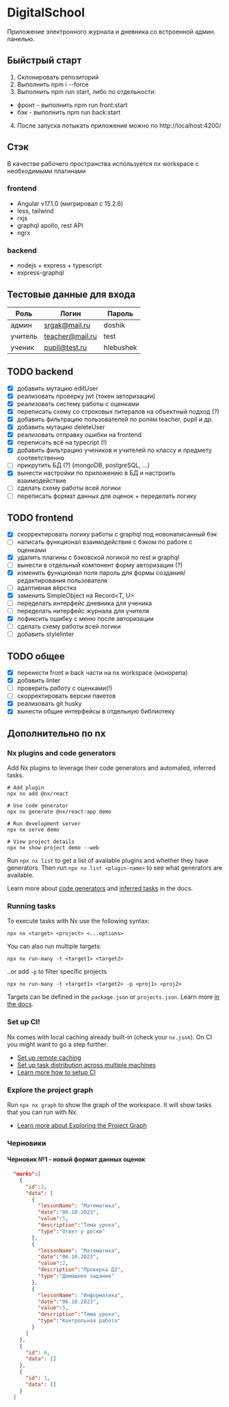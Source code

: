 # DigitalSchool

Приложение электронного журнала и дневника со встроенной админ. панелью.

## Быйстрый старт

1. Склонировать репозиторий
2. Выполнить npm i --force
3. Выполнить npm run start, либо по отдельности:

- фронт - выполнить npm run front:start
- бэк - выполнить npm run back:start

4. После запуска потыкать приложение можно по http://localhost:4200/

## Стэк

В качестве рабочего пространства используется nx workspace с необходимыми плагинами

### frontend

- Angular v17.1.0 (мигрировал с 15.2.6)
- less, tailwind
- rxjs
- graphql apollo, rest API
- ngrx

### backend

- nodejs + express + typescript
- express-graphql

## Тестовые данные для входа

| Роль    | Логин           | Пароль    |
| ------- | --------------- | --------- |
| админ   | srgak@mail.ru   | doshik    |
| учитель | teacher@mail.ru | test      |
| ученик  | pupil@test.ru   | hlebushek |

## TODO backend

- [x] добавить мутацию editUser
- [x] реализовать проверку jwt (токен авторизации)
- [x] реализовать систему работы с оценками
- [x] переписать схему со строковых литералов на объектный подход (?)
- [x] добавить фильтрацию пользователей по ролям teacher, pupil и др.
- [x] добавить мутацию deleteUser
- [x] реализовать отправку ошибки на frontend
- [x] переписать всё на typecript (!)
- [x] добавить фильтрацию учеников и учителей по классу и предмету соответственно
- [ ] прикрутить БД (?) (mongoDB, postgreSQL, ...)
- [x] вынести настройки по приложению в БД и настроить взаимодействие
- [ ] сделать схему работы всей логики
- [ ] переписать формат данных для оценок + переделать логику

## TODO frontend

- [x] скорректировать логику работы с graphql под новонаписанный бэк
- [ ] написать функционал взаимодействия с бэком по работе с оценками
- [x] удалить плагины с бэковской логикой по rest и graphql
- [ ] вынести в отдельный компонент форму авторизации (?)
- [x] изменить функционал поля пароль для формы создания/редактирования пользователя
- [ ] адаптивная вёрстка
- [x] заменить SimpleObject на Record<T, U>
- [ ] переделать интерфейс дневника для ученика
- [ ] переделать нитерфейс журнала для учителя
- [x] пофиксить ошибку с меню после авторизации
- [ ] сделать схему работы всей логики
- [ ] добавить stylelinter

## TODO общее

- [x] перенести front и back части на nx workspace (монорепа)
- [x] добавить linter
- [ ] проверить работу с оценками(!)
- [ ] скорректировать версии пакетов
- [x] реализовать git husky
- [x] вынести общие интерфейсы в отдельную библиотеку

## Дополнительно по nx

### Nx plugins and code generators

Add Nx plugins to leverage their code generators and automated, inferred tasks.

```
# Add plugin
npx nx add @nx/react

# Use code generator
npx nx generate @nx/react:app demo

# Run development server
npx nx serve demo

# View project details
npx nx show project demo --web
```

Run `npx nx list` to get a list of available plugins and whether they have generators. Then run `npx nx list <plugin-name>` to see what generators are available.

Learn more about [code generators](https://nx.dev/features/generate-code) and [inferred tasks](https://nx.dev/concepts/inferred-tasks) in the docs.

### Running tasks

To execute tasks with Nx use the following syntax:

```
npx nx <target> <project> <...options>
```

You can also run multiple targets:

```
npx nx run-many -t <target1> <target2>
```

..or add `-p` to filter specific projects

```
npx nx run-many -t <target1> <target2> -p <proj1> <proj2>
```

Targets can be defined in the `package.json` or `projects.json`. Learn more [in the docs](https://nx.dev/features/run-tasks).

### Set up CI!

Nx comes with local caching already built-in (check your `nx.json`). On CI you might want to go a step further.

- [Set up remote caching](https://nx.dev/features/share-your-cache)
- [Set up task distribution across multiple machines](https://nx.dev/nx-cloud/features/distribute-task-execution)
- [Learn more how to setup CI](https://nx.dev/recipes/ci)

### Explore the project graph

Run `npx nx graph` to show the graph of the workspace.
It will show tasks that you can run with Nx.

- [Learn more about Exploring the Project Graph](https://nx.dev/core-features/explore-graph)

### Черновики

#### Черновик №1 - новый формат данных оценок

```json
  "marks":[
    {
      "id":3,
      "data": [
        {
          "lessonName": "Математика",
          "date":"06.10.2023",
          "value":5,
          "description":"Тема урока",
          "type":"Ответ у доски"
        },
        {
          "lessonName": "Математика",
          "date":"06.10.2023",
          "value":2,
          "description":"Проверка ДЗ",
          "type":"Домащнее задание"
        },
        {
          "lessonName": "Информатика",
          "date":"06.10.2023",
          "value":5,
          "description":"Тема урока",
          "type":"Контрольная работа"
        }
      ]
    },
    {
      "id": 0,
      "data": []
    },
    {
      "id": 1,
      "data": []
    }
  ]
```
